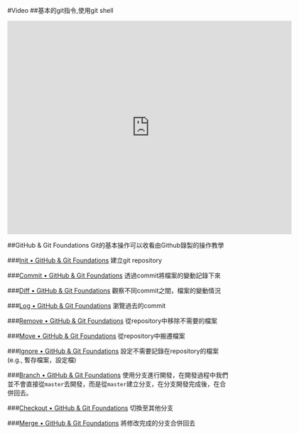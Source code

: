 #Video
##基本的git指令,使用git shell
<iframe width="640" height="480" src="https://www.youtube.com/embed/acqxymwGmG0?controls=0&amp;showinfo=0" frameborder="0" allowfullscreen></iframe>

##GitHub & Git Foundations
Git的基本操作可以收看由Github錄製的操作教學

###[Init • GitHub & Git Foundations](https://www.youtube.com/watch?v=WxMFZncm12s)
建立git repository

###[Commit • GitHub & Git Foundations](https://www.youtube.com/watch?v=A-Cll9jEnnM)
透過commit將檔案的變動記錄下來

###[Diff • GitHub & Git Foundations](https://www.youtube.com/watch?v=RXSriVcoI70)
觀察不同commit之間，檔案的變動情況

###[Log • GitHub & Git Foundations](https://www.youtube.com/watch?v=Ew8HQsFyVHo)
瀏覽過去的commit

###[Remove • GitHub & Git Foundations](https://www.youtube.com/watch?v=jtuHOIlfS2Q)
從repository中移除不需要的檔案


###[Move • GitHub & Git Foundations](https://www.youtube.com/watch?v=ipdgyfPq8FE)
從repository中搬遷檔案

###[Ignore • GitHub & Git Foundations](https://www.youtube.com/watch?v=4VBG9FlyiOw)
設定不需要記錄在repository的檔案(e.g., 暫存檔案，設定檔)

###[Branch • GitHub & Git Foundations](https://www.youtube.com/watch?v=H5GJfcp3p4Q)
使用分支進行開發，在開發過程中我們並不會直接從`master`去開發，而是從`master`建立分支，在分支開發完成後，在合併回去。

###[Checkout • GitHub & Git Foundations](https://www.youtube.com/watch?v=HwrPhOp6-aM)
切換至其他分支

###[Merge • GitHub & Git Foundations](https://www.youtube.com/watch?v=yyLiplDQtf0)
將修改完成的分支合併回去
